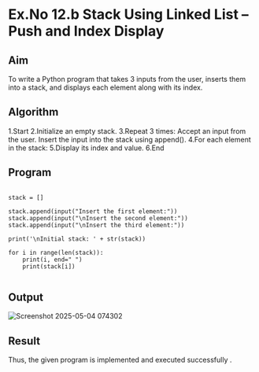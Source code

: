 # Ex.No 12.b Stack Using Linked List – Push and Index Display

## Aim

To write a Python program that takes 3 inputs from the user, inserts them into a stack, and displays each element along with its index.

## Algorithm

1.Start
2.Initialize an empty stack.
3.Repeat 3 times:
     Accept an input from the user.
     Insert the input into the stack using append().
4.For each element in the stack:
5.Display its index and value.
6.End

## Program

```

stack = []

stack.append(input("Insert the first element:"))
stack.append(input("\nInsert the second element:"))
stack.append(input("\nInsert the third element:"))

print('\nInitial stack: ' + str(stack))

for i in range(len(stack)):
    print(i, end=" ")
    print(stack[i])


```

## Output
![Screenshot 2025-05-04 074302](https://github.com/user-attachments/assets/f4927a17-3bd3-4626-93ea-07dc8f573379)


## Result
 Thus, the given program is implemented and executed successfully .


